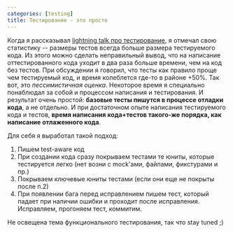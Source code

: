 ```yaml
---
categories: [testing]
title: Тестирование - это просто
---
```


Когда я рассказывал [lightning talk про тестирование](http://www.rupy.ru/member/5/#paper-37), я отмечал свою статистику
-- размеры тестов всегда больше размера тестируемого кода. Из этого можно
сделать неправильный вывод, что на написание оттестированного кода уходит
в два раза больше времени, чем на код без тестов. При обсуждении я говорил,
что тесты как правило проще чем тестируемый код, и время колеблется где-то
в районе +50%. Так вот, это *пессимистичная оценка*. Некоторое время я специально понаблюдал за собой и процессом написания и тестирования. И результат очень простой: **базовые тесты пишутся в
процессе отладки кода**, а не отдельно. И при достаточном опыте написания
тестируемого кода и тестов, **время написания кода+тестов такого-же порядка,
как написание отлаженного кода**.

Для себя я выработал такой подход:
 
 1. Пишем test-aware код
 2. При создании кода сразу покрываем тестами те юниты, которые тестируется
    легко (нет возни с mock'ами, файлами, фикстурами и пр.)
 3. Покрываем ключевые юниты тестами (если они еще не покрыты после п.2)
 4. При появлении бага перед исправлением пишем тест, который падает при
    наличии ошибки и проходит после исправления. Исправляем, прогоняем тест,
    коммитим.

Не освещена тема функционального тестирования, так что stay tuned ;)
